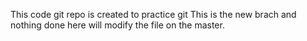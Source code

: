 This code git repo is created to practice git
This is the new brach and nothing done here will modify the file on the master.
